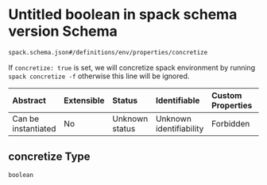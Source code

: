 # Untitled boolean in spack schema version Schema

```txt
spack.schema.json#/definitions/env/properties/concretize
```

If `concretize: true` is set, we will concretize spack environment by running `spack concretize -f` otherwise this line will be ignored.

| Abstract            | Extensible | Status         | Identifiable            | Custom Properties | Additional Properties | Access Restrictions | Defined In                                                             |
| :------------------ | :--------- | :------------- | :---------------------- | :---------------- | :-------------------- | :------------------ | :--------------------------------------------------------------------- |
| Can be instantiated | No         | Unknown status | Unknown identifiability | Forbidden         | Allowed               | none                | [spack.schema.json\*](../out/spack.schema.json "open original schema") |

## concretize Type

`boolean`
